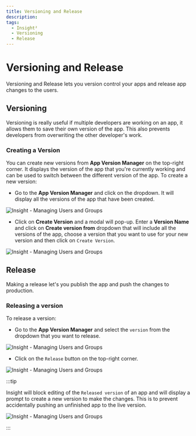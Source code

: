 ```yaml
---
title: Versioning and Release
description: 
tags:
  - Insight²
  - Versioning
  - Release
---
```


# Versioning and Release

Versioning and Release lets you version control your apps and release app changes to the users.

## Versioning

Versioning is really useful if multiple developers are working on an app, it allows them to save their own version of the app. This also prevents developers from overwriting the other developer's work.

### Creating a Version

You can create new versions from **App Version Manager** on the top-right corner. It displays the version of the app that you're currently working and can be used to switch between the different version of the app. To create a new version:

- Go to the **App Version Manager** and click on the dropdown. It will display all the versions of the app that have been created.



![Insight - Managing Users and Groups](/_images/insight2/tutorial/versioning-and-release/appversion.png)



- Click on **Create Version** and a modal will pop-up. Enter a **Version Name** and click on **Create version from** dropdown that will include all the versions of the app, choose a version that you want to use for your new version and then click on `Create Version`.



![Insight - Managing Users and Groups](/_images/insight2/tutorial/versioning-and-release/modal.png)



## Release

Making a release let's you publish the app and push the changes to production.

### Releasing a version

To release a version:

- Go to the **App Version Manager** and select the `version` from the dropdown that you want to release.



![Insight - Managing Users and Groups](/_images/insight2/tutorial/versioning-and-release/versiondropdown.png)

</div>

- Click on the `Release` button on the top-right corner.



![Insight - Managing Users and Groups](/_images/insight2/tutorial/versioning-and-release/release.png)

</div>


:::tip

Insight will block editing of the `Released version` of an app and will display a prompt to create a new version to make the changes. This is to prevent accidentally pushing an unfinished app to the live version.



![Insight - Managing Users and Groups](/_images/insight2/tutorial/versioning-and-release/prompt.png)

</div>

:::






